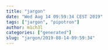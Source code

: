 ```yaml
---
title: "jargon"
date: "Wed Aug 14 09:59:34 CEST 2019"
tags: ["jargon", "pipotron"]
author: m1ch3l
categories: ["generated"]
slug: "jargon/2019-08-14-09:59:34"
---
```



